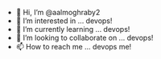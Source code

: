 - 👋 Hi, I’m @aalmoghraby2
- 👀 I’m interested in ... devops!
- 🌱 I’m currently learning ... devops!
- 💞️ I’m looking to collaborate on ... devops!
- 📫 How to reach me ... devops me!

<!---
aalmoghraby2/aalmoghraby2 is a ✨ special ✨ repository because its `README.md` (this file) appears on your GitHub profile.
You can click the Preview link to take a look at your changes.
--->
